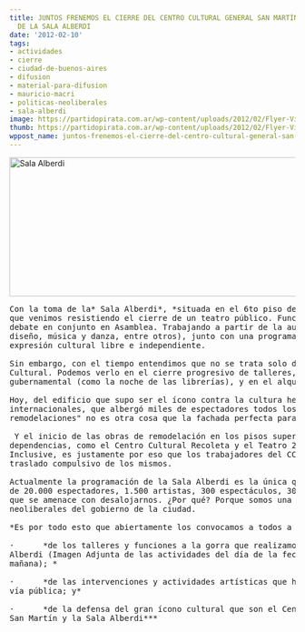 ```yaml
---
title: JUNTOS FRENEMOS EL CIERRE DEL CENTRO CULTURAL GENERAL SAN MARTÍN Y EL DESALOJO
  DE LA SALA ALBERDI
date: '2012-02-10'
tags:
- actividades
- cierre
- ciudad-de-buenos-aires
- difusion
- material-para-difusion
- mauricio-macri
- politicas-neoliberales
- sala-alberdi
image: https://partidopirata.com.ar/wp-content/uploads/2012/02/Flyer-Viernes-Sabado-Actividades.jpg
thumb: https://partidopirata.com.ar/wp-content/uploads/2012/02/Flyer-Viernes-Sabado-Actividades-150x150.jpg
wppost_name: juntos-frenemos-el-cierre-del-centro-cultural-general-san-martin-y-el-desalojo-de-la-sala-alberdi
---
```


<a href="https://partidopirata.com.ar/wp-content/uploads/2012/02/Flyer-Viernes-Sabado-Actividades.jpg"><img class="aligncenter size-large wp-image-3139" title="Flyer Viernes - Sabado Actividades" src="https://partidopirata.com.ar/wp-content/uploads/2012/02/Flyer-Viernes-Sabado-Actividades-1024x406.jpg" alt="Sala Alberdi" width="620" height="245" /></a>
<pre>Con la toma de la* Sala Alberdi*, *situada en el 6to piso del Centro Cultural General San Martin  (Sarmiento 1551)*, hace casi un año y medio
que venimos resistiendo el cierre de un teatro público. Funcionamos de manera horizontal, con comisiones de trabajo y decidiendo a partir del
debate en conjunto en Asamblea. Trabajando a partir de la autogestión, garantizamos talleres gratuitos y a la gorra (de cine, teatro, literatura,
diseño, música y danza, entre otros), junto con una programación abierta a todo el mundo, tanto artistas como espectadores, impulsando un espacio de
expresión cultural libre e independiente.

Sin embargo, con el tiempo entendimos que no se trata solo de la Sala, sino que este interés económico del gobierno está puesto sobre todo el Centro
Cultural. Podemos verlo en el cierre progresivo de talleres, en la sustitución de la programación cultural por eventos de promoción
gubernamental (como la noche de las librerías), y en el alquiler de las salas a empresas para la realización de sus eventos privados.

Hoy, del edificio que supo ser el ícono contra la cultura hegemónica en Latinoamérica en los '70, escuela y escenario de grandes artistas
internacionales, que albergó miles de espectadores todos los días, sólo queda un espacio vacío, abandonado y destruído. El "cierre por
remodelaciones" no es otra cosa que la fachada perfecta para encubrir este proceso de privatización.

 Y el inicio de las obras de remodelación en los pisos superiores, justifica el cese de actividades y traslado de las mismas a otras
dependencias, como el Centro Cultural Recoleta y el Teatro 25 de Mayo.
Inclusive, es justamente por eso que los trabajadores del CCGSM se encuentran organizados en asamblea permanente, en contra del vaciamiento y
traslado compulsivo de los mismos.

Actualmente la programación de la Sala Alberdi es la única que genera constantes actividades y producción artistica dentro del edificio. Con más
de 20.000 espectadores, 1.500 artistas, 300 espectáculos, 300 estudiantes y 25 docentes que a lo largo de nueve meses pasaron por la Sala, no es casual
que se amenace con desalojarnos. ¿Por qué? Porque somos una gran resistencia al cierre definitivo del Centro Cultural y a las políticas
neoliberales del gobierno de la ciudad.

*Es por todo esto que abiertamente los convocamos a todos a participar:*

·      *de los talleres y funciones a la gorra que realizamos en la Sala
Alberdi (Imagen Adjunta de las actividades del día de la fecha y de
mañana); *

·      *de las intervenciones y actividades artísticas que hacemos en la
vía pública; y*

·      *de la defensa del gran ícono cultural que son el Centro Cultural
San Martín y la Sala Alberdi***</pre>
